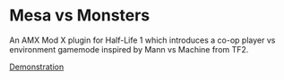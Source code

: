 # Mesa vs Monsters
An AMX Mod X plugin for Half-Life 1 which introduces a co-op player vs environment gamemode inspired by Mann vs Machine from TF2.

[Demonstration](https://www.youtube.com/watch?v=kNqzH9R25sc)
